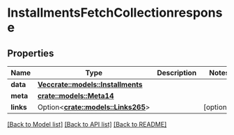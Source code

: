 # InstallmentsFetchCollectionresponse

## Properties

Name | Type | Description | Notes
------------ | ------------- | ------------- | -------------
**data** | [**Vec<crate::models::Installments>**](installments.md) |  | 
**meta** | [**crate::models::Meta14**](meta14.md) |  | 
**links** | Option<[**crate::models::Links265**](links265.md)> |  | [optional]

[[Back to Model list]](../README.md#documentation-for-models) [[Back to API list]](../README.md#documentation-for-api-endpoints) [[Back to README]](../README.md)


